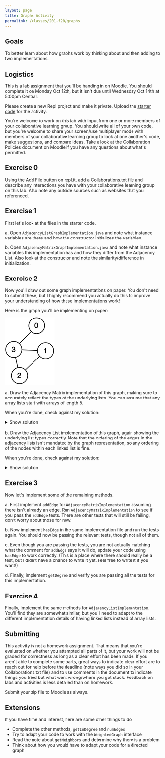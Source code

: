 ```yaml
---
layout: page
title: Graphs Activity
permalink: /classes/201-f20/graphs
---
```


## Goals
To better learn about how graphs work by thinking about and then adding to two implementations.

## Logistics
This is a lab assignment that you'll be handing in on Moodle. You should complete it on Monday Oct 12th, but it isn't due until Wednesday Oct 14th at 5:00pm Central.

Please create a new Repl project and make it private. Upload the [starter code](/classes/201-f20/Graph-Implementation-Activity.zip) for the activity.

You're welcome to work on this lab with input from one or more members of your collaborative learning group. You should write all of your own code, but you're welcome to share your screen/use multiplayer mode with members of your collaborative learning group to look at one another's code, make suggestions, and compare ideas. Take a look at the Collaboration Policies document on Moodle if you have any questions about what's permitted.

## Exercise 0
Using the Add File button on repl.it, add a Collaborations.txt file and describe any interactions you have with your collaborative learning group on this lab. Also note any outside sources such as websites that you referenced. 


## Exercise 1
First let's look at the files in the starter code.

a. Open `AdjacencyListGraphImplementation.java` and note what instance variables are there and how the constructor initializes the variables.

b. Open `AdjacencyMatrixGraphImplementation.java` and note what instance variables this implementation has and how they differ from the Adjacency List. Also look at the constructor and note the similarity/difference in initialization.

## Exercise 2
Now you'll draw out some graph implementations on paper. You don't need to submit these, but I highly recommend you actually do this to improve your understanding of how these implementations work!

Here is the graph you'll be implementing on paper:

![Undirected graph with edge between node 0 and 3, node 3 and 1, node 3 and 2, and node 1 and 2](/classes/201-f20/UndirectedGraph.png)

a. Draw the Adjacency Matrix implementation of this graph, making sure to accurately reflect the types of the underlying lists. You can assume that any array lists start with arrays of length 5.

When you're done, check against my solution:
<details><summary>Show solution</summary>
<p>
<img src="/classes/201-f20/AdjacencyMatrixImplementation.png">
</p>
</details>


<br>
b. Draw the Adjacency List implementation of this graph, again showing the underlying list types correctly. Note that the ordering of the edges in the adjacency lists isn't mandated by the graph representation, so any ordering of the nodes within each linked list is fine.

When you're done, check against my solution:
<details><summary>Show solution</summary>
<p>
<img src="/classes/201-f20/AdjacencyListImplementation.png">
</p>
</details>

## Exercise 3
Now let's implement some of the remaining methods.

a. First implement `addEdge` for `AdjacencyMatrixImplementation` assuming there isn't already an edge. Run `AdjacencyMatrixImplementation` to see if you pass the `addEdge` tests. There are other tests that will still be failing, don't worry about those for now.

b. Now implement `hasEdge` in the same implementation file and run the tests again. You should now be passing the relevant tests, though not all of them.

c. Even though you are passing the tests, you are not actually matching what the comment for `addEdge` says it will do, update your code using `hasEdge` to work correctly. (This is a place where there should really be a test, but I didn't have a chance to write it yet. Feel free to write it if you want!) 

d. Finally, implement `getDegree` and verify you are passing all the tests for this implementation.

## Exercise 4
Finally, implement the same methods for `AdjacencyListImplementation`. You'll find they are somewhat similar, but you'll need to adapt to the different implementation details of having linked lists instead of array lists.

## Submitting
This activity is not a homework assignment. That means that you're evaluated on whether you attempted all parts of it, but your work will not be graded for correctness as long as a clear effort has been made. If you aren't able to complete some parts, great ways to indicate clear effort are to reach out for help before the deadline (note ways you did so in your Collaborations.txt file) and to use comments in the document to indicate things you tried but what went wrong/where you got stuck. Feedback on labs and activities is less detailed than on homework.

Submit your zip file to Moodle as always.

## Extensions
If you have time and interest, here are some other things to do:
* Complete the other methods, `getInDegree` and `numEdges`
* Try to adapt your code to work with the `WeightedGraph` interface
* Read the note about `getNeighbors` and determine why there is a problem
* Think about how you would have to adapt your code for a directed graph